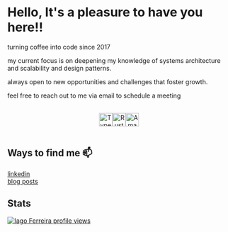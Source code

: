 # Hello, It's a pleasure to have you here!!

turning coffee into code since 2017  

my current focus is on deepening my knowledge of systems architecture and scalability and design patterns.  

always open to new opportunities and challenges that foster growth.

feel free to reach out to me via email to schedule a meeting

<br/>
<div align="center" style="display: flex; justify-content: center; align-items: center; flex-direction: row">
    <img align="center" alt="Typescript" height="30" width="30" src="https://cdn.jsdelivr.net/gh/devicons/devicon@latest/icons/typescript/typescript-original.svg" /> 
    <img align="center" alt="Rust" height="30" width="30" src="https://cdn.jsdelivr.net/gh/devicons/devicon@latest/icons/rust/rust-original.svg" /> 
    <img align="center" alt="Amazon Web Services" height="30" width="30" src="https://cdn.jsdelivr.net/gh/devicons/devicon@latest/icons/amazonwebservices/amazonwebservices-original-wordmark.svg" />
</div>
<br/>

## Ways to find me 📫
[linkedin](https://www.linkedin.com/in/iagxferreira/)  
[blog posts](https://www.iago-ferreira.com/)

## Stats
[![Iago Ferreira profile views](https://u8views.com/api/v1/github/profiles/48165335/views/day-week-month-total-count.svg)](https://u8views.com/github/iagxferreira)
